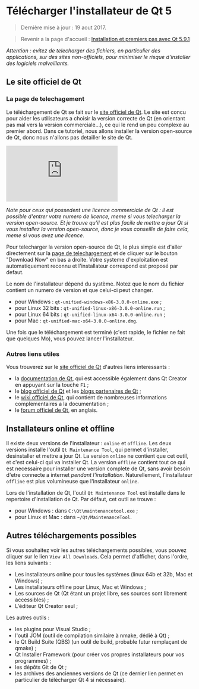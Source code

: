 
# Télécharger l'installateur de Qt 5

> Dernière mise à jour : 19 aout 2017.

> Revenir a la page d'accueil : [Installation et premiers pas avec Qt 5.9.1](index.md)

_Attention : evitez de telecharger des fichiers, en particulier des applications, sur des sites non-officiels, 
pour minimiser le risque d'installer des logiciels malveillants._

## Le site officiel de Qt

### La page de telechagement 

Le téléchargement de Qt se fait sur le [site officiel de Qt](http://www.qt.io/). Le site est concu pour aider
les utilisateurs a choisir la version correcte de Qt (en orientant pas mal vers la version commerciale...), 
ce qui le rend un peu complexe au premier abord. Dans ce tutoriel, nous allons installer la version
open-source de Qt, donc nous n'allons pas detailler le site de Qt.

![Page de telechargement de Qt](http://guillaume.belz.free.fr/lib/exe/fetch.php?cache=&media=installateur_qt_2.png)

_Note pour ceux qui possedent une licence commerciale de Qt : il est possible d'entrer votre numero de licence, 
meme si vous telecharger la version open-source. Et je trouve qu'il est plus facile de mettre a jour Qt si
vous installez la version open-source, donc je vous conseille de faire cela, meme si vous avez une licence._

Pour telecharger la version open-source de Qt, le plus simple est  d'aller directement 
sur la [page de telechargement](https://www.qt.io/download-open-source/) et de cliquer sur le 
bouton "Download Now" en bas a droite. Votre systeme d'exploitation est automatiquement reconnu et l'installateur
correspond est proposé par defaut.

Le nom de l'installateur dépend du système. Notez que le nom du fichier contient un numero de version et que 
celui-ci peut changer. 

- pour Windows : `qt-unified-windows-x86-3.0.0-online.exe` ;
- pour Linux 32 bits : `qt-unified-linux-x86-3.0.0-online.run` ;
- pour Linux 64 bits : `qt-unified-linux-x64-3.0.0-online.run` ;
- pour Mac : `qt-unified-mac-x64-3.0.0-online.dmg`.

Une fois que le téléchargement est terminé (c'est rapide, le fichier ne fait que quelques Mo), vous pouvez 
lancer l'installateur.

### Autres liens utiles

Vous trouverez sur le [site officiel de Qt](http://www.qt.io/) d'autres liens interessants :

- la [documentation de Qt](http://doc.qt.io/), qui est accessible également dans Qt Creator en appuyant sur 
la touche `F1` ;
- le [blog officiel de Qt](http://blog.qt.io/dev/) et les [blogs partenaires de Qt](http://planet.qt.io/) ;
- le [wiki officiel de Qt](http://wiki.qt.io/Main), qui contient de nombreuses informations complementaires a la documentation ;
- le [forum officiel de Qt](https://forum.qt.io/), en anglais.

## Installateurs online et offline

Il existe deux versions de l'installateur : `online` et `offline`. Les deux versions installe l'outil
`Qt Maintenance Tool`, qui permet d'installer, desinstaller et mettre a jour Qt. La version `online` ne
contient que cet outil, et c'est celui-ci qui va installer Qt. La version `offline` contient tout
ce qui est necessaire pour installer une version complete de Qt, sans avoir besoin d'etre connecte
a internet _pendant l'installation_. Naturellement, l'installateur `offline` est plus volumineuse que 
l'installateur `online`.

Lors de l'installation de Qt, l'outil `Qt Maintenance Tool` est installe dans le repertoire d'installation de Qt. 
Par défaut, cet outil se trouve :

- pour Windows : dans `C:\Qt\maintenancetool.exe` ;
- pour Linux et Mac : dans `~/Qt/MaintenanceTool`.

## Autres téléchargements possibles

Si vous souhaitez voir les autres téléchargements possibles, vous pouvez cliquer sur le lien `View All Downloads`. 
Cela permet d'afficher, dans l'ordre, les liens suivants :

- Les installateurs online pour tous les systèmes (linux 64b et 32b, Mac et Windows) ;
- Les installateurs offline pour Linux, Mac et Windows ;
- Les sources de Qt (Qt étant un projet libre, ses sources sont librement accessibles) ;
- L'éditeur Qt Creator seul ;

Les autres outils :

- les plugins pour Visual Studio ;
- l'outil JOM (outil de compilation similaire à nmake, dédié à Qt) ;
- le Qt Build Suite (QBS) (un outil de build, probable futur remplaçant de qmake) ;
- Qt Installer Framework (pour créer vos propres installateurs pour vos programmes) ;
- les dépôts Git de Qt ;
- les archives des anciennes versions de Qt (ce dernier lien permet en particulier de télécharger Qt 4 si nécessaire).
